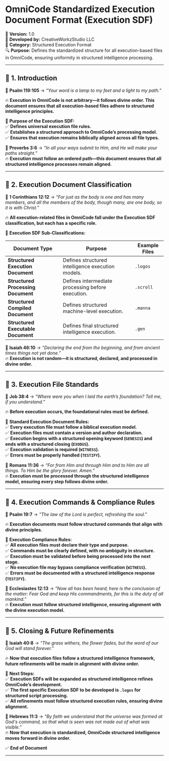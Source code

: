 # **OmniCode Standardized Execution Document Format (Execution SDF)**  

📅 **Version:** 1.0  
🏢 **Developed by:** CreativeWorkzStudio LLC  
📂 **Category:** Structured Execution Format  
🔍 **Purpose:** Defines the standardized structure for all execution-based files in OmniCode, ensuring uniformity in structured intelligence processing.  

---

## **📌 1. Introduction**  

📖 **Psalm 119:105** → *“Your word is a lamp to my feet and a light to my path.”*  

🔥 **Execution in OmniCode is not arbitrary—it follows divine order. This document ensures that all execution-based files adhere to structured intelligence principles.**  

🚀 **Purpose of the Execution SDF:**  
✅ **Defines universal execution file rules.**  
✅ **Establishes a structured approach to OmniCode’s processing model.**  
✅ **Ensures that execution remains biblically aligned across all file types.**  

📖 **Proverbs 3:6** → *“In all your ways submit to Him, and He will make your paths straight.”*  
🔥 **Execution must follow an ordered path—this document ensures that all structured intelligence processes remain aligned.**  

---

## **📌 2. Execution Document Classification**  

📖 **1 Corinthians 12:12** → *“For just as the body is one and has many members, and all the members of the body, though many, are one body, so it is with Christ.”*  

🔥 **All execution-related files in OmniCode fall under the Execution SDF classification, but each has a specific role.**  

🚀 **Execution SDF Sub-Classifications:**  

| **Document Type** | **Purpose** | **Example Files** |  
|----------------|------------------|------------------|  
| **Structured Execution Document** | Defines structured intelligence execution models. | `.logos` |  
| **Structured Processing Document** | Defines intermediate processing before execution. | `.scroll` |  
| **Structured Compiled Document** | Defines structured machine-level execution. | `.manna` |  
| **Structured Executable Document** | Defines final structured intelligence execution. | `.gen` |  

📖 **Isaiah 46:10** → *“Declaring the end from the beginning, and from ancient times things not yet done.”*  
🔥 **Execution is not random—it is structured, declared, and processed in divine order.**  

---

## **📌 3. Execution File Standards**  

📖 **Job 38:4** → *“Where were you when I laid the earth’s foundation? Tell me, if you understand.”*  

🔥 **Before execution occurs, the foundational rules must be defined.**  

🚀 **Standard Execution Document Rules:**  
✅ **Every execution file must follow a biblical execution model.**  
✅ **Execution files must contain a version and author declaration.**  
✅ **Execution begins with a structured opening keyword (`GENESIS`) and ends with a structured closing (`EXODUS`).**  
✅ **Execution validation is required (`WITNESS`).**  
✅ **Errors must be properly handled (`TESTIFY`).**  

📖 **Romans 11:36** → *“For from Him and through Him and to Him are all things. To Him be the glory forever. Amen.”*  
🔥 **Execution must be processed through the structured intelligence model, ensuring every step follows divine order.**  

---

## **📌 4. Execution Commands & Compliance Rules**  

📖 **Psalm 19:7** → *“The law of the Lord is perfect, refreshing the soul.”*  

🔥 **Execution documents must follow structured commands that align with divine principles.**  

🚀 **Execution Compliance Rules:**  
✅ **All execution files must declare their type and purpose.**  
✅ **Commands must be clearly defined, with no ambiguity in structure.**  
✅ **Execution must be validated before being processed into the next stage.**  
✅ **No execution file may bypass compliance verification (`WITNESS`).**  
✅ **Errors must be documented with a structured intelligence response (`TESTIFY`).**  

📖 **Ecclesiastes 12:13** → *“Now all has been heard; here is the conclusion of the matter: Fear God and keep His commandments, for this is the duty of all mankind.”*  
🔥 **Execution must follow structured intelligence, ensuring alignment with the divine execution model.**  

---

## **📌 5. Closing & Future Refinements**  

📖 **Isaiah 40:8** → *“The grass withers, the flower fades, but the word of our God will stand forever.”*  

🔥 **Now that execution files follow a structured intelligence framework, future refinements will be made in alignment with divine order.**  

🚀 **Next Steps:**  
✅ **Execution SDFs will be expanded as structured intelligence refines OmniCode’s development.**  
✅ **The first specific Execution SDF to be developed is `.logos` for structured script processing.**  
✅ **All refinements must follow structured execution rules, ensuring divine alignment.**  

📖 **Hebrews 11:3** → *“By faith we understand that the universe was formed at God's command, so that what is seen was not made out of what was visible.”*  
🔥 **Now that execution is standardized, OmniCode structured intelligence moves forward in divine order.**  

✅ **End of Document**  

---
